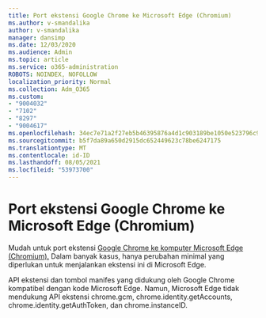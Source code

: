 ```yaml
---
title: Port ekstensi Google Chrome ke Microsoft Edge (Chromium)
ms.author: v-smandalika
author: v-smandalika
manager: dansimp
ms.date: 12/03/2020
ms.audience: Admin
ms.topic: article
ms.service: o365-administration
ROBOTS: NOINDEX, NOFOLLOW
localization_priority: Normal
ms.collection: Adm_O365
ms.custom:
- "9004032"
- "7102"
- "8297"
- "9004617"
ms.openlocfilehash: 34ec7e71a2f27eb5b46395876a4d1c903189be1050e523796c9f2a817c20aaa0
ms.sourcegitcommit: b5f7da89a650d2915dc652449623c78be6247175
ms.translationtype: MT
ms.contentlocale: id-ID
ms.lasthandoff: 08/05/2021
ms.locfileid: "53973700"
---
```

# <a name="port-google-chrome-extensions-to-microsoft-edge-chromium"></a>Port ekstensi Google Chrome ke Microsoft Edge (Chromium)

Mudah untuk port ekstensi [Google Chrome ke komputer Microsoft Edge (Chromium).](https://docs.microsoft.com/microsoft-edge/extensions-chromium/developer-guide/port-chrome-extension) Dalam banyak kasus, hanya perubahan minimal yang diperlukan untuk menjalankan ekstensi ini di Microsoft Edge.

API ekstensi dan tombol manifes yang didukung oleh Google Chrome kompatibel dengan kode Microsoft Edge. Namun, Microsoft Edge tidak mendukung API ekstensi chrome.gcm, chrome.identity.getAccounts, chrome.identity.getAuthToken, dan chrome.instanceID.